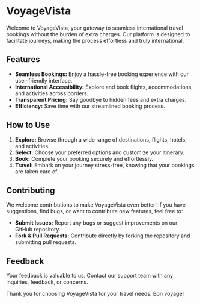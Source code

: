 # VoyageVista

Welcome to VoyageVista, your gateway to seamless international travel bookings without the burden of extra charges. Our platform is designed to facilitate journeys, making the process effortless and truly international.

## Features

- **Seamless Bookings:** Enjoy a hassle-free booking experience with our user-friendly interface.
- **International Accessibility:** Explore and book flights, accommodations, and activities across borders.
- **Transparent Pricing:** Say goodbye to hidden fees and extra charges.
- **Efficiency:** Save time with our streamlined booking process.

## How to Use

1. **Explore:** Browse through a wide range of destinations, flights, hotels, and activities.
2. **Select:** Choose your preferred options and customize your itinerary.
3. **Book:** Complete your booking securely and effortlessly.
4. **Travel:** Embark on your journey stress-free, knowing that your bookings are taken care of.

## Contributing

We welcome contributions to make VoyageVista even better! If you have suggestions, find bugs, or want to contribute new features, feel free to:

- **Submit Issues:** Report any bugs or suggest improvements on our GitHub repository.
- **Fork & Pull Requests:** Contribute directly by forking the repository and submitting pull requests.

## Feedback

Your feedback is valuable to us. Contact our support team with any inquiries, feedback, or concerns.


Thank you for choosing VoyageVista for your travel needs. Bon voyage!
